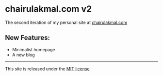 # chairulakmal.com v2

The second iteration of my personal site at [chairulakmal.com](https://chairulakmal.com/) <br />

## New Features:
  - Minimalist homepage
  - A new blog

----
This site is released under the [MIT license](LICENSE)
